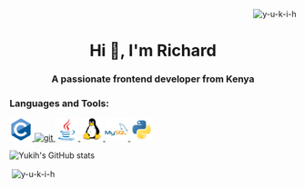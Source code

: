 <p align="right"> <img src="https://komarev.com/ghpvc/?username=y-u-k-i-h&label=Profile%20views&color=0e75b6&style=flat" alt="y-u-k-i-h" /> </p>
<h1 align="center">Hi 👋, I'm Richard</h1>
<h3 align="center">A passionate frontend developer from Kenya</h3>


<p align="left">
</p>

<h3 align="left">Languages and Tools:</h3>
<p align="left"> <a href="https://www.cprogramming.com/" target="_blank" rel="noreferrer"> <img src="https://raw.githubusercontent.com/devicons/devicon/master/icons/c/c-original.svg" alt="c" width="40" height="40"/> </a> <a href="https://git-scm.com/" target="_blank" rel="noreferrer"> <img src="https://www.vectorlogo.zone/logos/git-scm/git-scm-icon.svg" alt="git" width="40" height="40"/> </a> <a href="https://www.java.com" target="_blank" rel="noreferrer"> <img src="https://raw.githubusercontent.com/devicons/devicon/master/icons/java/java-original.svg" alt="java" width="40" height="40"/> </a> <a href="https://www.linux.org/" target="_blank" rel="noreferrer"> <img src="https://raw.githubusercontent.com/devicons/devicon/master/icons/linux/linux-original.svg" alt="linux" width="40" height="40"/> </a> <a href="https://www.mysql.com/" target="_blank" rel="noreferrer"> <img src="https://raw.githubusercontent.com/devicons/devicon/master/icons/mysql/mysql-original-wordmark.svg" alt="mysql" width="40" height="40"/> </a> <a href="https://www.python.org" target="_blank" rel="noreferrer"> <img src="https://raw.githubusercontent.com/devicons/devicon/master/icons/python/python-original.svg" alt="python" width="40" height="40"/> </a> </p>

![Yukih's GitHub stats](https://github-readme-stats.vercel.app/api?username=Y-u-k-i-h&hide=contribs,prs)

<p>&nbsp;<img align="center" src="https://github-readme-stats.vercel.app/api?username=y-u-k-i-h&show_icons=true&locale=en" alt="y-u-k-i-h" /></p>
